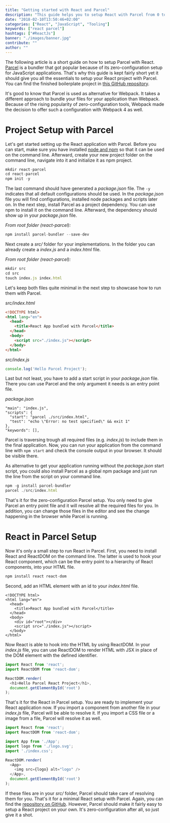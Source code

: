 ```yaml
---
title: "Getting started with React and Parcel"
description: "This guide helps you to setup React with Parcel from 0 to 1. Learn how to use Parcel in React.js with zero-configuration. Setup your own boilerplate application ..."
date: "2018-02-10T13:50:46+02:00"
categories: ["React", "JavaScript", "Tooling"]
keywords: ["react parcel"]
hashtags: ["#ReactJs"]
banner: "./images/banner.jpg"
contribute: ""
author: ""
---
```


<Sponsorship />

The following article is a short guide on how to setup Parcel with React. [Parcel](https://github.com/parcel-bundler/parcel) is a bundler that got popular because of its zero-configuration setup for JavaScript applications. That's why this guide is kept fairly short yet it should give you all the essentials to setup your React project with Parcel. You can find the finished boilerplate project in [this GitHub repository](https://github.com/rwieruch/parcel-react).

It's good to know that Parcel is used as alternative for Webpack. It takes a different approach to bundle your files for your application than Webpack. Because of the rising popularity of zero-configuration tools, Webpack made the decision to offer such a configuration with Webpack 4 as well.

# Project Setup with Parcel

Let's get started setting up the React application with Parcel. Before you can start, make sure you have installed [node and npm](https://nodejs.org/en/) so that it can be used on the command line. Afterward, create your new project folder on the command line, navigate into it and initialize it as npm project.

```javascript
mkdir react-parcel
cd react-parcel
npm init -y
```

The last command should have generated a *package.json* file. The `-y` indicates that all default configurations should be used. In the *package.json* file you will find configurations, installed node packages and scripts later on. In the next step, install Parcel as a project dependency. You can use npm to install it on the command line. Afterward, the dependency should show up in your *package.json* file.

*From root folder (react-parcel):*

```javascript
npm install parcel-bundler --save-dev
```

Next create a *src/* folder for your implementations. In the folder you can already create a *index.js* and a *index.html* file.

*From root folder (react-parcel):*

```javascript
mkdir src
cd src
touch index.js index.html
```

Let's keep both files quite minimal in the next step to showcase how to run them with Parcel.

*src/index.html*

```html
<!DOCTYPE html>
<html lang="en">
  <head>
    <title>React App bundled with Parcel</title>
  </head>
  <body>
    <script src="./index.js"></script>
  </body>
</html>
```

*src/index.js*

```javascript
console.log('Hello Parcel Project');
```

Last but not least, you have to add a start script in your *package.json* file. There you can use Parcel and the only argument it needs is an entry point file.

*package.json*

```javascript{3}
"main": "index.js",
"scripts": {
  "start": "parcel ./src/index.html",
  "test": "echo \"Error: no test specified\" && exit 1"
},
"keywords": [],
```

Parcel is traversing trough all required files (e.g. *index.js*) to include them in the final application. Now, you can run your application from the command line with `npm start` and check the console output in your browser. It should be visible there.

As alternative to get your application running without the *package.json* start script, you could also install Parcel as a global npm package and just run the line from the script on your command line.

```javascript
npm -g install parcel-bundler
parcel ./src/index.html
```

That's it for the zero-configuration Parcel setup. You only need to give Parcel an entry point file and it will resolve all the required files for you. In addition, you can change those files in the editor and see the change happening in the browser while Parcel is running.

# React in Parcel Setup

Now it's only a small step to run React in Parcel. First, you need to install React and ReactDOM on the command line. The latter is used to hook your React component, which can be the entry point to a hierarchy of React components, into your HTML file.

```javascript
npm install react react-dom
```

Second, add an HTML element with an id to your *index.html* file.

```html{7}
<!DOCTYPE html>
<html lang="en">
  <head>
    <title>React App bundled with Parcel</title>
  </head>
  <body>
    <div id="root"></div>
    <script src="./index.js"></script>
  </body>
</html>
```

Now React is able to hook into the HTML by using ReactDOM. In your *index.js* file, you can use ReactDOM to render HTML with JSX in place of the DOM element with the defined identifier.

```javascript
import React from 'react';
import ReactDOM from 'react-dom';

ReactDOM.render(
  <h1>Hello Parcel React Project</h1>,
  document.getElementById('root')
);
```

That's it for the React in Parcel setup. You are ready to implement your React application now. If you import a component from another file in your *index.js* file, Parcel will be able to resolve it. If you import a CSS file or a image from a file, Parcel will resolve it as well.

```javascript
import React from 'react';
import ReactDOM from 'react-dom';

import App from './App';
import logo from './logo.svg';
import './index.css';

ReactDOM.render(
  <App>
    <img src={logo} alt="logo" />
  </App>,
  document.getElementById('root')
);
```

If these files are in your *src/* folder, Parcel should take care of resolving them for you. That's it for a minimal React setup with Parcel. Again, you can find the [repository on GitHub](https://github.com/rwieruch/parcel-react). However, Parcel should make it fairly easy to setup a React project on your own. It's zero-configuration after all, so just give it a shot.

<ReadMore label="Setup React with Babel and Webpack" link="https://www.robinwieruch.de/minimal-react-webpack-babel-setup" />
